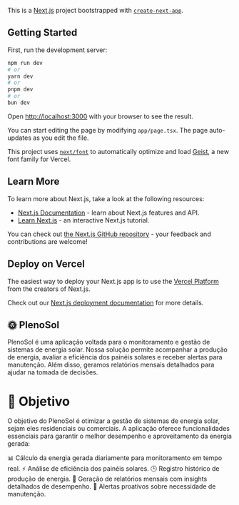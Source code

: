 This is a [Next.js](https://nextjs.org) project bootstrapped with [`create-next-app`](https://nextjs.org/docs/app/api-reference/cli/create-next-app).

## Getting Started

First, run the development server:

```bash
npm run dev
# or
yarn dev
# or
pnpm dev
# or
bun dev
```

Open [http://localhost:3000](http://localhost:3000) with your browser to see the result.

You can start editing the page by modifying `app/page.tsx`. The page auto-updates as you edit the file.

This project uses [`next/font`](https://nextjs.org/docs/app/building-your-application/optimizing/fonts) to automatically optimize and load [Geist](https://vercel.com/font), a new font family for Vercel.

## Learn More

To learn more about Next.js, take a look at the following resources:

- [Next.js Documentation](https://nextjs.org/docs) - learn about Next.js features and API.
- [Learn Next.js](https://nextjs.org/learn) - an interactive Next.js tutorial.

You can check out [the Next.js GitHub repository](https://github.com/vercel/next.js) - your feedback and contributions are welcome!

## Deploy on Vercel

The easiest way to deploy your Next.js app is to use the [Vercel Platform](https://vercel.com/new?utm_medium=default-template&filter=next.js&utm_source=create-next-app&utm_campaign=create-next-app-readme) from the creators of Next.js.

Check out our [Next.js deployment documentation](https://nextjs.org/docs/app/building-your-application/deploying) for more details.


## 🌞 PlenoSol
PlenoSol é uma aplicação voltada para o monitoramento e gestão de sistemas de energia solar. Nossa solução permite acompanhar a produção de energia, avaliar a eficiência dos painéis solares e receber alertas para manutenção. Além disso, geramos relatórios mensais detalhados para ajudar na tomada de decisões.

# 🎯 Objetivo
O objetivo do PlenoSol é otimizar a gestão de sistemas de energia solar, sejam eles residenciais ou comerciais. A aplicação oferece funcionalidades essenciais para garantir o melhor desempenho e aproveitamento da energia gerada:

📊 Cálculo da energia gerada diariamente para monitoramento em tempo real.
⚡ Análise de eficiência dos painéis solares.
🕒 Registro histórico de produção de energia.
📝 Geração de relatórios mensais com insights detalhados de desempenho.
🚨 Alertas proativos sobre necessidade de manutenção.